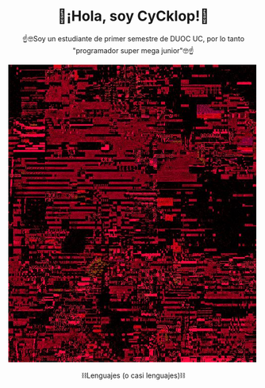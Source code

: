<div align="center">
<h1>🙌¡Hola, soy CyCklop!🙌</h1>
</div>
<div align="center">
  <p>☝️🤓Soy un estudiante de primer semestre de DUOC UC, por lo tanto "programador super mega junior"🤓☝️</p>
</div>
<div align="left">
  <img src="img/ee.jpg">
</div>
<div align="center">
  <p>⛓️Lenguajes (o casi lenguajes)⛓️</p>
  
</div>

